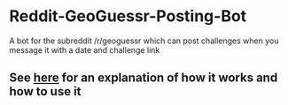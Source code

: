 # Reddit-GeoGuessr-Posting-Bot
A bot for the subreddit /r/geoguessr which can post challenges when you message it with a date and challenge link

## See [here](https://www.reddit.com/r/geoguessr/comments/6zpgfv/introducing_the_challenge_poster_bot_for_when_you/) for an explanation of how it works and how to use it
